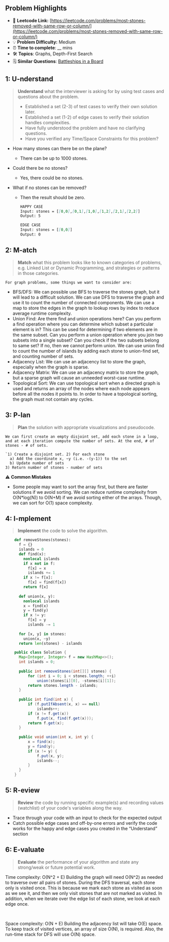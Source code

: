 ## Problem Highlights

* 🔗 **Leetcode Link:** [https://leetcode.com/problems/most-stones-removed-with-same-row-or-column/](https://leetcode.com/problems/most-stones-removed-with-same-row-or-column/)
* 💡 **Problem Difficulty:** Medium
* ⏰ **Time to complete**: __ mins
* 🛠️ **Topics**: Graphs, Depth-First Search
* 🗒️ **Similar Questions**: [Battleships in a Board](https://leetcode.com/problems/battleships-in-a-board/)

## 1: **U-nderstand**

> **Understand** what the interviewer is asking for by using test cases and questions about the problem.
> 
> - Established a set (2-3) of test cases to verify their own solution later.
> - Established a set (1-2) of edge cases to verify their solution handles complexities.
> - Have fully understood the problem and have no clarifying questions.
> - Have you verified any Time/Space Constraints for this problem?

- How many stones can there be on the plane?
  - There can be up to 1000 stones.

- Could there be no stones?
  - Yes, there could be no stones.

- What if no stones can be removed?
  - Then the result should be zero.
    
    ```markdown
    HAPPY CASE
    Input: stones = [[0,0],[0,1],[1,0],[1,2],[2,1],[2,2]]
    Output: 5
    
    EDGE CASE
    Input: stones = [[0,0]]
    Output: 0
    ```
    
## 2: M-atch
    
> **Match** what this problem looks like to known categories of problems, e.g. Linked List or Dynamic Programming, and strategies or patterns in those categories.

    For graph problems, some things we want to consider are:
    
- BFS/DFS: We can possible use BFS to traverse the stones graph, but it will lead to a difficult solution. We can use DFS to traverse the graph and use it to count the number of connected components. We can use a map to store the edges in the graph to lookup rows by index to reduce average runtime complexity.
- Union Find: Are there find and union operations here? Can you perform a find operation where you can determine which subset a particular element is in? This can be used for determining if two elements are in the same subset. Can you perform a union operation where you join two subsets into a single subset? Can you check if the two subsets belong to same set? If no, then we cannot perform union. We can use union find to count the number of islands by adding each stone to union-find set, and counting number of sets.
- Adjacency List: We can use an adjacency list to store the graph, especially when the graph is sparse.
- Adjacency Matrix: We can use an adjacency matrix to store the graph, but a sparse graph will cause an unneeded worst-case runtime.
- Topological Sort: We can use topological sort when a directed graph is used and returns an array of the nodes where each node appears before all the nodes it points to. In order to have a topological sorting, the graph must not contain any cycles.

## 3: P-lan
    
> **Plan** the solution with appropriate visualizations and pseudocode.

    We can first create an empty disjoint set, add each stone in a loop, and at each iteration compute the number of sets. At the end, # of stones - # of sets.
    
    `1) Create a disjoint set. 2) For each stone
      a) Add the coordinate x, ~y (i.e. -(y-1)) to the set
      b) Update number of sets
    3) Return number of stones - number of sets
   
    
⚠️ **Common Mistakes**
    
* Some people may want to sort the array first, but there are faster solutions if we avoid sorting. We can reduce runtime complexity from O(N*log(N)) to O(N+M) if we avoid sorting either of the arrays. Though, we can sort for O(1) space complexity.


## 4: I-mplement

> **Implement** the code to solve the algorithm.
    
```python
    def removeStones(stones):
      f = {}
      islands = 0
      def find(x):
        nonlocal islands
        if x not in f:
          f[x] = x
          islands += 1
        if x != f[x]:
          f[x] = find(f[x])
        return f[x]
    
      def union(x, y):
        nonlocal islands
        x = find(x)
        y = find(y)
        if x != y:
          f[x] = y
          islands -= 1
    
      for [x, y] in stones:
        union(x, ~y)
      return len(stones) - islands
```
    
```java
    public class Solution {
      Map<Integer, Integer> f = new HashMap<>();
      int islands = 0;
    
      public int removeStones(int[][] stones) {
          for (int i = 0; i < stones.length; ++i)
              union(stones[i][0], -stones[i][1]);
          return stones.length - islands;
      }
    
      public int find(int x) {
          if (f.putIfAbsent(x, x) == null)
              islands++;
          if (x != f.get(x))
              f.put(x, find(f.get(x)));
          return f.get(x);
      }
    
      public void union(int x, int y) {
          x = find(x);
          y = find(y);
          if (x != y) {
              f.put(x, y);
              islands--;
          }
      }
    }
```
    
## 5: R-eview
    
> **Review** the code by running specific example(s) and recording values (watchlist) of your code's variables along the way.

- Trace through your code with an input to check for the expected output
- Catch possible edge cases and off-by-one errors and verify the code works for the happy and edge cases you created in the “Understand” section

    
## 6: E-valuate

> **Evaluate** the performance of your algorithm and state any strong/weak or future potential work.

Time complexity: O(N^2 + E)
Building the graph will need O(N^2) as needed to traverse over all pairs of stones. During the DFS traversal, each stone only is visited once. This is because we mark each stone as visited as soon as we see it, and then we only visit stones that are not marked as visited. In addition, when we iterate over the edge list of each stone, we look at each edge once. 

<br>

Space complexity: O(N + E)
Building the adjacency list will take O(E) space. To keep track of visited vertices, an array of size O(N), is required. Also, the run-time stack for DFS will use O(N) space.